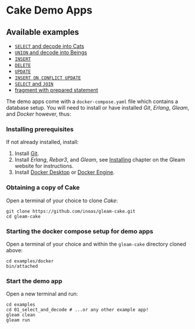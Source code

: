 # Cake Demo Apps

## Available examples

- [`SELECT` and decode into Cats](./01_select_and_decode/README.md)
- [`UNION` and decode into Beings](./02_union_and_decode/README.md)
- [`INSERT`](./03_insert/README.md)
- [`DELETE`](./04_delete/README.md)
- [`UPDATE`](./05_update/README.md)
- [`INSERT ON CONFLICT UPDATE`](./06_insert_on_conflict_update/README.md)
- [`SELECT` and `JOIN`](./07_select_join/README.md)
- [fragment with prepared statement](./08_prepared_fragment/README.md)


The demo apps come with a `docker-compose.yaml` file which contains a
database setup. You will need to install or have installed _Git_, _Erlang_,
_Gleam_, and _Docker_ however, thus:

### Installing prerequisites

If not already installed, install:

1. Install [Git](https://github.com/git-guides/install-git).
2. Install _Erlang_, _Rebar3_, and _Gleam_, see
   [Installing](https://gleam.run/getting-started/installing/) chapter on the
   Gleam website for instructions.
3. Install [Docker Desktop](https://docs.docker.com/desktop/) or
   [Docker Engine](https://docs.docker.com/engine/install/).

### Obtaining a copy of Cake

Open a terminal of your choice to clone _Cake_:

```shell
git clone https://github.com/inoas/gleam-cake.git
cd gleam-cake
```

### Starting the docker compose setup for demo apps

Open a terminal of your choice and within the `gleam-cake` directory cloned
above:

```shell
cd examples/docker
bin/attached
```

### Start the demo app

Open a new terminal and run:

```shell
cd examples
cd 01_select_and_decode # ...or any other example app!
gleam clean
gleam run
```

<!--
---

If you want to edit and change the demos to try and explore _Cake_ you may
chose whatever code editor you prefer but _Cake_ recommends chosing either
[Zed](https://zed.dev/) or [Visual Studio Code](https://code.visualstudio.com/)
— both feature _Gleam_ plugins and thus _Gleam_ specific _Language Server
Protocol_ support — especially if you are new to _Gleam_.

To just explore a single demo app, open just that app in your editor, so that
the _Gleam_ LSP can pick up that demo projects's `gleam.toml` file.

For example if you have `Zed` or `Visual Studio Code` installed you may run one
of these form the `gleam-cake` directory cloned above:

- `code examples/01_select_and_decode`
- `zed examples/01_select_and_decode`
-->

<!--
TODO v2
- Maybe move Erlang, Rebar and Gleam requirement into docker compose.
-->
